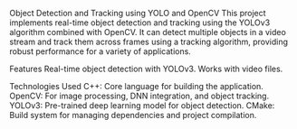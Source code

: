Object Detection and Tracking using YOLO and OpenCV
This project implements real-time object detection and tracking using the YOLOv3 algorithm combined with OpenCV. It can detect multiple objects in a video stream and track them across frames using a tracking algorithm, providing robust performance for a variety of applications.

Features
Real-time object detection with YOLOv3.
Works with video files.

Technologies Used
C++: Core language for building the application.
OpenCV: For image processing, DNN integration, and object tracking.
YOLOv3: Pre-trained deep learning model for object detection.
CMake: Build system for managing dependencies and project compilation.
